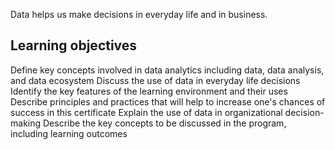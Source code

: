 Data helps us make decisions in everyday life and in business.

## Learning objectives

Define key concepts involved in data analytics including data, data analysis, and data ecosystem
Discuss the use of data in everyday life decisions
Identify the key features of the learning environment and their uses
Describe principles and practices that will help to increase one's chances of success in this certificate
Explain the use of data in organizational decision-making
Describe the key concepts to be discussed in the program, including learning outcomes
